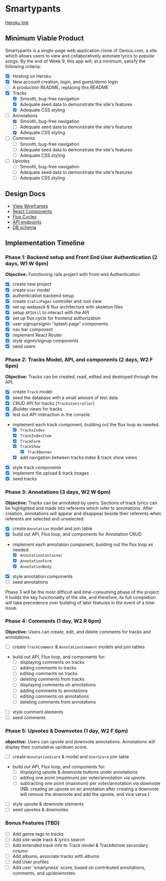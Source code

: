 # Smartypants

[Heroku link][heroku]

[heroku]: https://smartypants-app.herokuapp.com/

## Minimum Viable Product

Smartypants is a single-page web application clone of Genius.com, a site which allows users to view and collaboratively annotate lyrics to popular songs. By the end of Week 9, this app will, at a minimum, satisfy the following criteria:

- [x] Hosting on Heroku
- [x] New account creation, login, and guest/demo login
- [ ] A production README, replacing this README
- [x] Tracks
  - [x] Smooth, bug-free navigation
  - [x] Adequate seed data to demonstrate the site's features
  - [x] Adequate CSS styling
- [ ] Annotations
  - [x] Smooth, bug-free navigation
  - [ ] Adequate seed data to demonstrate the site's features
  - [x] Adequate CSS styling
- [ ] Comments
  - [ ] Smooth, bug-free navigation
  - [ ] Adequate seed data to demonstrate the site's features
  - [ ] Adequate CSS styling
- [ ] Upvotes
  - [ ] Smooth, bug-free navigation
  - [ ] Adequate seed data to demonstrate the site's features
  - [ ] Adequate CSS styling

## Design Docs
* [View Wireframes][views]
* [React Components][components]
* [Flux Cycles][flux-cycles]
* [API endpoints][api-endpoints]
* [DB schema][schema]

[views]: docs/views.md
[components]: docs/components.md
[flux-cycles]: docs/flux-cycles.md
[api-endpoints]: docs/api-endpoints.md
[schema]: docs/schema.md

## Implementation Timeline

### Phase 1: Backend setup and Front End User Authentication (2 days, W1 W 6pm)

**Objective:** Functioning rails project with front-end Authentication

- [x] create new project
- [x] create `User` model
- [x] authentication backend setup
- [x] create `StaticPages` controller and root view
- [x] set up webpack & flux architecture with skeleton files
- [x] setup `APIUtil` to interact with the API
- [x] set up flux cycle for frontend authorization
- [x] user signup/signin "splash page" components
- [x] nav bar component
- [x] implement React Router
- [x] style signin/signup components
- [x] seed users

### Phase 2: Tracks Model, API, and components (2 days, W2 F 6pm)

**Objective:** Tracks can be created, read, edited and destroyed through
the API.

- [x] create `Track` model
- [x] seed the database with a small amount of test data
- [x] CRUD API for tracks (`TracksController`)
- [x] jBuilder views for tracks
- [x] test out API interaction in the console.
- implement each track component, building out the flux loop as needed.
  - [x] `TracksIndex`
  - [x] `TrackIndexItem`
  - [x] `TrackForm`
  - [x] `TrackShow`
    - [x] `TrackBanner`
  - [x] add navigation between tracks index & track show views
- [x] style track components
- [x] implement file upload & track images
- [x] seed tracks

### Phase 3: Annotations (3 days, W2 W 6pm)

**Objective:** Tracks can be annotated by users. Sections of track lyrics can be highlighted and made into referents which refer to annotations. After creation, annotations will appear and disappear beside their referents when referents are selected and unselected.

- [x] create `Annotation` model and join table
- [x] build out API, Flux loop, and components for Annotation CRUD
- implement each annotation component, building out the flux loop as needed.
  - [x] `AnnotationContainer`
  - [x] `AnnotationForm`
  - [x] `AnnotationBody`
- [x] style annotation components
- [ ] seed annotations

Phase 3 will be the most difficult and time-consuming phase of the project. It builds the key functionality of the site, and therefore, its full completion will take precedence over building of later features in the event of a time issue.

### Phase 4: Comments (1 day, W2 R 6pm)

**Objective:** Users can create, edit, and delete comments for tracks and annotations.

- [ ] create `TrackComment` & `AnnotationComment` models and join tables
- build out API, Flux loop, and components for:
  - [ ] displaying comments on tracks
  - [ ] adding comments to tracks
  - [ ] editing comments on tracks
  - [ ] deleting comments from tracks
  - [ ] displaying comments on annotations
  - [ ] adding comments to annotations
  - [ ] editing comments on annotations
  - [ ] deleting comments from annotations
- [ ] style comment elements
- [ ] seed comments

### Phase 5: Upvotes & Downvotes (1 day, W2 F 6pm)

**objective:** Users can upvote and downvote annotations. Annotations will display their cumulative up/down score.

- [ ] create `AnnotationScore` & model and `UserScore` join table
- build out API, Flux loop, and components for:
  - [ ] displaying upvote & downvote buttons under annotations
  - [ ] adding one point (maximum) per voter/annotation via upvote
  - [ ] subtracting one point (maximum) per voter/annotation via downvote
      (NB: creating an upvote on an annotation after creating a downvote will remove the downvote and add the upvote, and vice versa.)
- [ ] style upvote & downvote elements
- [ ] seed upvotes & downvotes

### Bonus Features (TBD)
- [ ] Add genre tags to tracks
- [ ] Add site-wide track & lyrics search
- [ ] Add extended track info to Track model & Track#show secondary column
- [ ] Add albums, associate tracks with albums
- [ ] Add User profiles
- [ ] Add user 'smartyness' score, based on contributed annotations, comments, and up/downvotes

[phase-one]: docs/phases/phase1.md
[phase-two]: docs/phases/phase2.md
[phase-three]: docs/phases/phase3.md
[phase-four]: docs/phases/phase4.md
[phase-five]: docs/phases/phase5.md
